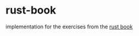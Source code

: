 # rust-book

implementation for the exercises from the [rust book](https://doc.rust-lang.org/book/)
